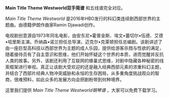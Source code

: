 

**Main Title Theme Westworld双手简谱** 和五线谱完全对应。

_Main Title Theme Westworld_ 是2016年HBO发行的科幻类连续剧西部世界的主题曲。由德籍伊朗作曲家Ramin
Djawadi创作。

电视剧创意源自1973年同名电影，由安东尼•霍普金斯、埃文•蕾切尔•伍德、艾德•哈里斯主演。乔纳森•诺兰担任总导演，迈克尔•克莱顿担任总编剧。该剧讲述了由一座巨型高科技以西部世界为主题的成人乐园，提供给游客杀戮与性欲的满足，随着接待员有了自主意识和思维，他们开始怀疑这个世界的本质，进而觉醒并反抗人类的故事。另外，该剧还利用了互联网的蜂巢式思维，对剧中隐藏各种秘密的线索框架进行审视。真正让该剧大受欢迎的还是融入经典西部元素的浓重科幻主题，并结合了西部片经典人物冲突威胁和永恒的生存困局，从多重角度挑战观众的智商，很难预料，如此众多的发展方向会把剧粉带到何种境界。

这里我们提供 _Main Title Theme Westworld钢琴谱_ ，大家可以免费下载学习。

